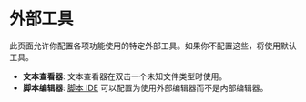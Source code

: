 # 外部工具

此页面允许你配置各项功能使用的特定外部工具。如果你不配置这些，将使用默认工具。

- **文本查看器**: 文本查看器在双击一个未知文件类型时使用。
- **脚本编辑器**: [脚本 IDE](/Manual/scripting/script_editor/README.zh.md) 可以配置为使用外部编辑器而不是内部编辑器。